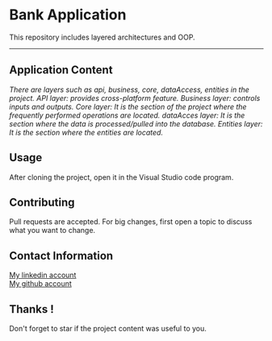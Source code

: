 # Bank Application

This repository includes layered architectures and OOP.

-------

## Application Content
*There are layers such as api, business, core, dataAccess, entities in the project.
API layer: provides cross-platform feature.
Business layer: controls inputs and outputs.
Core layer: It is the section of the project where the frequently performed operations are located.
dataAcces layer: It is the section where the data is processed/pulled into the database.
Entities layer: It is the section where the entities are located.*


## Usage 
After cloning the project, open it in the Visual Studio code program.

## Contributing

Pull requests are accepted. For big changes,
first open a topic to discuss what you want to change.

## Contact Information

[My linkedin account](https://www.linkedin.com/in/burak-talha-s%C3%BCmer-b3a339205/)    
[My github account](https://github.com/Burak-Talha)  

## Thanks !

Don't forget to star if the project content was useful to you.
